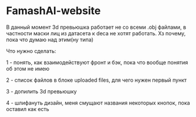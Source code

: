 # FamashAI-website
В данный момент 3d превьюшка работает не со всеми .obj файлами, в частности маски лиц из датасета к deca не хотят работать.
Хз почему, пока что думаю над этим(ну типа)

Что нужно сделать:

1 - понять, как взаимодействуют фронт и бэк, пока что вообще понятия об этом не имею

2 - список файлов в блоке uploaded files, для чего нужен первый пункт

3 - допилить 3d превьюшку

4 - шлифануть дизайн, меня смущают названия некоторых кнопок, пока оставил как есть
